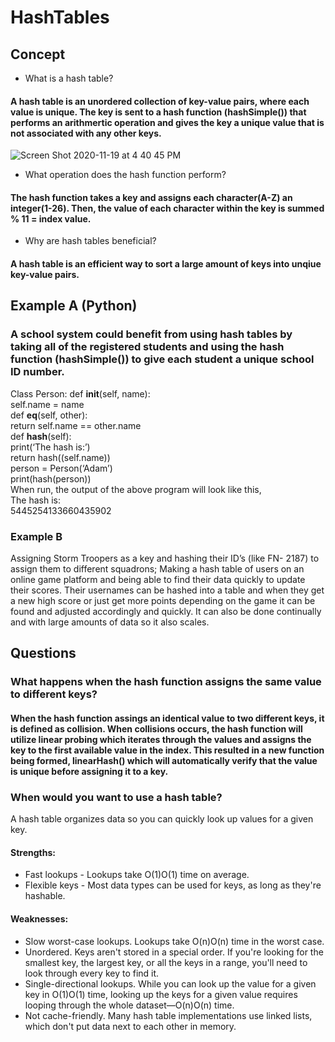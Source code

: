# HashTables


## Concept
* What is a hash table?

#### A hash table is an unordered collection of key-value pairs, where each value is unique. The key is sent to a hash function (hashSimple()) that performs an arithmertic operation and gives the key a unique value that is not associated with any other keys.

![Screen Shot 2020-11-19 at 4 40 45 PM](https://user-images.githubusercontent.com/73499055/99732993-14ed1c80-2a86-11eb-8a71-6a4207c044f0.png)


* What operation does the hash function perform? 

#### The hash function takes a key and assigns each character(A-Z) an integer(1-26). Then, the value of each character within the key is summed % 11 = index value. 
* Why are hash tables beneficial? 

#### A hash table is an efficient way to sort a large amount of keys into unqiue key-value pairs. 

## Example A (Python)

### A school system could benefit from using hash tables by taking all of the registered students and using the hash function (hashSimple()) to give each student a unique school ID number. 

Class Person:
def __init__(self, name): <br/>
self.name = name <br/>
def __eq__(self, other):  <br/>
return self.name == other.name <br/>
def __hash__(self): <br/>
print(‘The hash is:’) <br/>
return hash((self.name)) <br/>
person = Person(‘Adam’) <br/>
print(hash(person)) <br/>
When run, the output of the above program will look like this, <br/>
The hash is: <br/>
5445254133660435902

### Example B
Assigning Storm Troopers as a key and hashing their ID’s (like FN- 2187) to assign them to different squadrons;
Making a hash table of users on an online game platform and being able to find their data quickly to update their scores. Their usernames can be hashed into a table and when they get a new high score or just get more points depending on the game it can be found and adjusted accordingly and quickly. It can also be done continually and with large amounts of data so it also scales.
## Questions 

### What happens when the hash function assigns the same value to different keys? 

#### When the hash function assings an identical value to two different keys, it is defined as collision. When collisions occurs, the hash function will utilize linear probing which iterates through the values and assigns the key to the first available value in the index. This resulted in a new function being formed, linearHash() which will automatically verify that the value is unique before assigning it to a key.

### When would you want to use a hash table? 
A hash table organizes data so you can quickly look up values for a given key.

#### Strengths:
* Fast lookups - Lookups take O(1)O(1) time on average.
* Flexible keys - Most data types can be used for keys, as long as they're hashable.

#### Weaknesses:
* Slow worst-case lookups. Lookups take O(n)O(n) time in the worst case.
* Unordered. Keys aren't stored in a special order. If you're looking for the smallest key, the largest key, or all the keys in a range, you'll need to look through every key to find it.
* Single-directional lookups. While you can look up the value for a given key in O(1)O(1) time, looking up the keys for a given value requires looping through the whole dataset—O(n)O(n) time.
* Not cache-friendly. Many hash table implementations use linked lists, which don't put data next to each other in memory.
